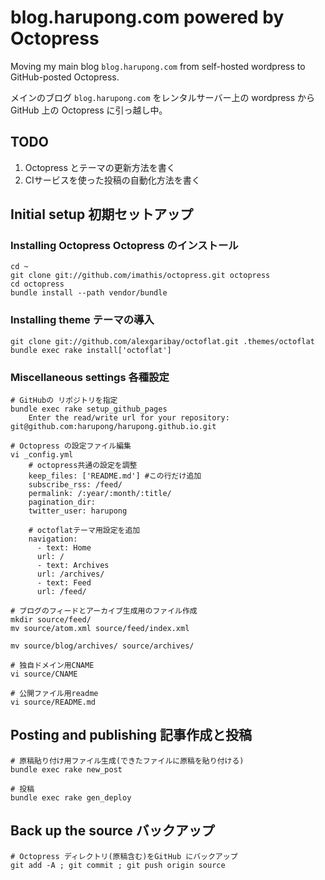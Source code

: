 # blog.harupong.com powered by Octopress

Moving my main blog `blog.harupong.com` from self-hosted wordpress to GitHub-posted Octopress.

メインのブログ `blog.harupong.com` をレンタルサーバー上の wordpress から GitHub 上の Octopress に引っ越し中｡

## TODO

1. Octopress とテーマの更新方法を書く
2. CIサービスを使った投稿の自動化方法を書く

## Initial setup 初期セットアップ
### Installing Octopress Octopress のインストール

	cd ~
	git clone git://github.com/imathis/octopress.git octopress
	cd octopress
	bundle install --path vendor/bundle

### Installing theme テーマの導入

	git clone git://github.com/alexgaribay/octoflat.git .themes/octoflat
	bundle exec rake install['octoflat']

### Miscellaneous settings 各種設定

	# GitHubの リポジトリを指定
	bundle exec rake setup_github_pages
		Enter the read/write url for your repository:
	git@github.com:harupong/harupong.github.io.git

	# Octopress の設定ファイル編集
	vi _config.yml 
		# octopress共通の設定を調整
		keep_files: ['README.md'] #この行だけ追加
		subscribe_rss: /feed/
		permalink: /:year/:month/:title/
		pagination_dir:
		twitter_user: harupong

		# octoflatテーマ用設定を追加
		navigation:
		  - text: Home
		  url: /
		  - text: Archives
		  url: /archives/
		  - text: Feed
		  url: /feed/

	# ブログのフィードとアーカイブ生成用のファイル作成
	mkdir source/feed/
	mv source/atom.xml source/feed/index.xml

	mv source/blog/archives/ source/archives/

	# 独自ドメイン用CNAME
	vi source/CNAME

	# 公開ファイル用readme
	vi source/README.md

## Posting and publishing 記事作成と投稿

	# 原稿貼り付け用ファイル生成(できたファイルに原稿を貼り付ける)
	bundle exec rake new_post

	# 投稿
	bundle exec rake gen_deploy

## Back up the source バックアップ

	# Octopress ディレクトリ(原稿含む)をGitHub にバックアップ
	git add -A ; git commit ; git push origin source
